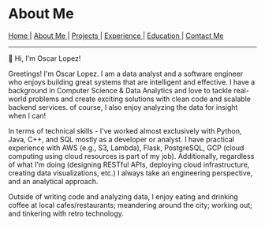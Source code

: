 # About Me
[ Home ](README.md) | [ About Me ](aboutme.md) | [ Projects ](projects.md) | [ Experience ](experience.md) | [ Education ](education.md) | [ Contact Me ](contactMe.md)


---
👋 Hi, I'm Oscar Lopez!


Greetings! I'm Oscar Lopez. I am a data analyst and a software engineer who enjoys building great systems that are intelligent and effective. I have a background in Computer Science & Data Analytics and love to tackle real-world problems and create exciting solutions with clean code and scalable backend services. of course, I also enjoy analyzing the data for insight when I can! 

In terms of technical skills - I've worked almost exclusively with Python, Java, C++, and SQL mostly as a developer or analyst. I have practical experience with AWS (e.g., S3, Lambda), Flask, PostgreSQL, GCP (cloud computing using cloud resources is part of my job). Additionally, regardless of what I'm doing (designing RESTful APIs, deploying cloud infrastructure, creating data visualizations, etc.) I always take an engineering perspective, and an analytical approach. 

Outside of writing code and analyzing data, I enjoy eating and drinking coffee at local cafes/restaurants; meandering around the city; working out; and tinkering with retro technology.

